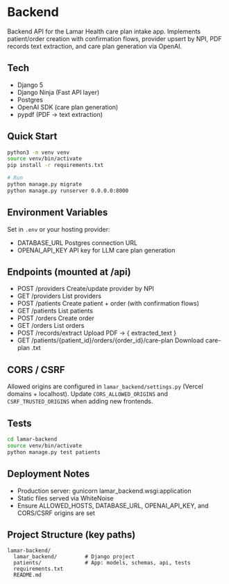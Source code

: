 # Backend

Backend API for the Lamar Health care plan intake app. Implements patient/order creation with confirmation flows, provider upsert by NPI, PDF records text extraction, and care plan generation via OpenAI.

## Tech
- Django 5
- Django Ninja (Fast API layer)
- Postgres
- OpenAI SDK (care plan generation)
- pypdf (PDF → text extraction)

## Quick Start
```bash
python3 -m venv venv
source venv/bin/activate
pip install -r requirements.txt

# Run
python manage.py migrate
python manage.py runserver 0.0.0.0:8000
```

## Environment Variables
Set in `.env` or your hosting provider:

- DATABASE_URL  Postgres connection URL
- OPENAI_API_KEY  API key for LLM care plan generation

## Endpoints (mounted at /api)
- POST /providers  Create/update provider by NPI
- GET /providers  List providers
- POST /patients  Create patient + order (with confirmation flows)
- GET /patients  List patients
- POST /orders  Create order
- GET /orders  List orders
- POST /records/extract  Upload PDF → { extracted_text }
- GET /patients/{patient_id}/orders/{order_id}/care-plan  Download care-plan .txt

## CORS / CSRF
Allowed origins are configured in `lamar_backend/settings.py` (Vercel domains + localhost). Update `CORS_ALLOWED_ORIGINS` and `CSRF_TRUSTED_ORIGINS` when adding new frontends.

## Tests
```bash
cd lamar-backend
source venv/bin/activate
python manage.py test patients
```

## Deployment Notes
- Production server: gunicorn lamar_backend.wsgi:application
- Static files served via WhiteNoise
- Ensure ALLOWED_HOSTS, DATABASE_URL, OPENAI_API_KEY, and CORS/CSRF origins are set

## Project Structure (key paths)
```
lamar-backend/
  lamar_backend/         # Django project
  patients/              # App: models, schemas, api, tests
  requirements.txt
  README.md
```
